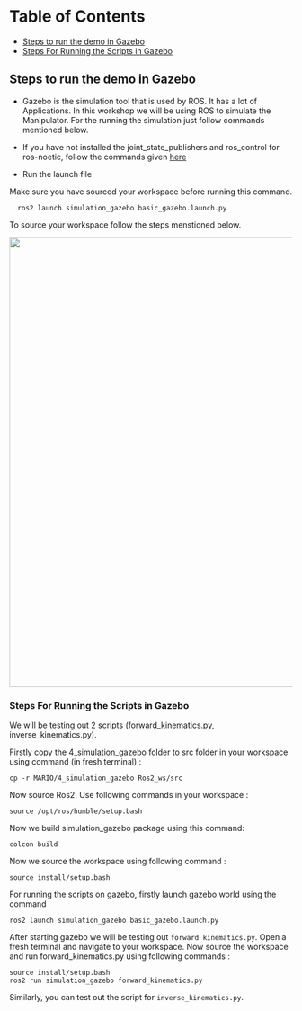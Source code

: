 # Table of Contents
* [Steps to run the demo in Gazebo](#steps-to-run-the-demo-in-gazebo) 
* [Steps For Running the Scripts in Gazebo](#steps-for-running-the-scripts-in-gazebo)

## Steps to run the demo in Gazebo
* Gazebo is the simulation tool that is used by ROS. It has a lot of Applications. In this workshop we will be using ROS to simulate the Manipulator. For the running the simulation just follow commands mentioned below.
* If you have not installed the joint_state_publishers and ros_control for ros-noetic, follow the commands given [here](https://github.com/hashmis79/MARIO/tree/master/2_simulation_dh)

*  Run the launch file

Make sure you have sourced your workspace before running this command.
```
  ros2 launch simulation_gazebo basic_gazebo.launch.py
```

To source your workspace follow the steps menstioned below.
<p align="center">
  <img src="../assets/gazebo.png" width="800"/>
</p>


### Steps For Running the Scripts in Gazebo
We will be testing out 2 scripts (forward_kinematics.py, inverse_kinematics.py).

Firstly copy the 4_simulation_gazebo folder to src folder in your workspace using command (in fresh terminal) :

```
cp -r MARIO/4_simulation_gazebo Ros2_ws/src
```
Now source Ros2. Use following commands in your workspace :

```
source /opt/ros/humble/setup.bash
```
Now we build simulation_gazebo package using this command:

```
colcon build
```
Now we source the workspace using following command :
```
source install/setup.bash
```
For running the scripts on gazebo, firstly launch gazebo world using the command

```
ros2 launch simulation_gazebo basic_gazebo.launch.py
```

After starting gazebo we will be testing out `forward kinematics.py`.
Open a fresh terminal and navigate to your workspace. Now source the workspace and run forward_kinematics.py using following commands : 

```
source install/setup.bash
ros2 run simulation_gazebo forward_kinematics.py
```
Similarly, you can test out the script for `inverse_kinematics.py`.
